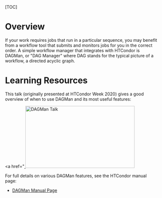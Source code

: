 [title]: - "Workflows with HTCondor's DAGMan"

[TOC]

# Overview

If your work requires jobs that run in a particular sequence, you may benefit 
from a workflow tool that submits and monitors jobs for you in the correct 
order. A simple workflow manager that integrates with HTCondor is DAGMan, 
or "DAG Manager" where DAG stands for the typical picture of a workflow, a 
directed acyclic graph. 

# Learning Resources

This talk (originally presented at HTCondor Week 2020) gives a good overview of 
when to use DAGMan and its most useful features: 

<a href="<a href="https://www.youtube.com/watch?v=m7dQChJH5LU">
<img alt="DAGMan Talk" src="https://github.com/OSGConnect/connectbook/blob/master/images/dagman-talk-screenshot.png" width="360" height="204">
</a>

For full details on various DAGMan features, see the HTCondor manual page: 

* [DAGMan Manual Page](https://htcondor.readthedocs.io/en/latest/users-manual/dagman-workflows.html)
